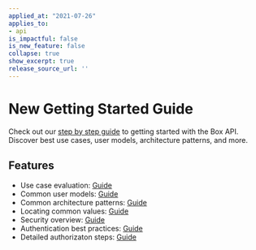 ```yaml
---
applied_at: "2021-07-26"
applies_to: 
- api
is_impactful: false
is_new_feature: false
collapse: true
show_excerpt: true
release_source_url: ''
---
```


# New Getting Started Guide

Check out our [step by step guide][guide] to getting started with the Box API. 
Discover best use cases, user models, architecture patterns, and more.

<!-- more -->

## Features

* Use case evaluation: [Guide][usecase]
* Common user models: [Guide][usemodel]
* Common architecture patterns: [Guide][arch]
* Locating common values: [Guide][value]
* Security overview: [Guide][security]
* Authentication best practices: [Guide][bestprac]
* Detailed authorizaton steps: [Guide][auth]

[guide]: g://getting-started
[usecase]: g://getting-started/use-cases
[usemodel]: g://getting-started/user-models
[arch]: g://getting-started/architecture-patterns
[value]: g://getting-started/locating-values
[auth]: g://authorization
[security]: g://security
[bestprac]: g://guides/authentication/best-practices
